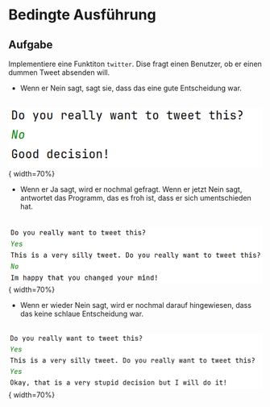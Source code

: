 
# Bedingte Ausführung
## Aufgabe

Implementiere eine Funktiton `twitter`. Dise fragt einen Benutzer, ob er einen dummen Tweet absenden will. 

- Wenn er Nein sagt, sagt sie, dass das eine gute Entscheidung war.

&nbsp;
&nbsp;
&nbsp;
&nbsp;
![](No.png){ width=70%}


 - Wenn er Ja sagt, wird er nochmal gefragt. Wenn er jetzt Nein sagt, antwortet das Programm, das es froh ist, dass er sich umentschieden hat.

&nbsp;
&nbsp;
&nbsp;
&nbsp;
![](YesNo.png){ width=70%}


- Wenn er wieder Nein sagt, wird er nochmal darauf hingewiesen, dass das keine schlaue Entscheidung war.

&nbsp;
&nbsp;
&nbsp;
&nbsp;
![](YesYes.png){ width=70%}


